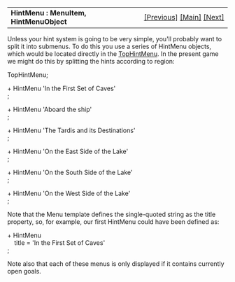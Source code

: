 ---
---
<table width="100%" data-border="0" data-cellspacing="0"
data-cellpadding="3" data-bgcolor="#C0C0C0">
<colgroup>
<col style="width: 50%" />
<col style="width: 50%" />
</colgroup>
<tbody>
<tr>
<td style="text-align: left;"><strong>HintMenu : MenuItem,
HintMenuObject<br />
</strong></td>
<td style="text-align: right;"><a href="tophintmenu.html">[Previous]</a>
<a href="generalintroduction.html">[Main]</a> <a
href="goal.html">[Next]</a></td>
</tr>
</tbody>
</table>

  
Unless your hint system is going to be very simple, you'll probably want
to split it into submenus. To do this you use a series of HintMenu
objects, which would be located directly in the
[TopHintMenu](tophintmenu.html). In the present game we might do this by
splitting the hints according to region:  
  
  
TopHintMenu;  
  
+ HintMenu 'In the First Set of Caves'  
;  
  
+ HintMenu 'Aboard the ship'  
;  
  
+ HintMenu 'The Tardis and its Destinations'  
;  
  
+ HintMenu 'On the East Side of the Lake'  
;  
  
+ HintMenu 'On the South Side of the Lake'  
;  
  
+ HintMenu 'On the West Side of the Lake'  
;  
  
Note that the Menu template defines the single-quoted string as the
title property, so, for example, our first HintMenu could have been
defined as:  
  
+ HintMenu  
    title = 'In the First Set of Caves'  
;  
  
Note also that each of these menus is only displayed if it contains
currently open goals.  
